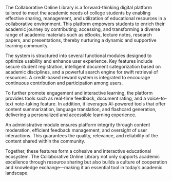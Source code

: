 The Collaborative Online Library is a forward-thinking digital platform tailored to meet the academic needs of college students by enabling effective sharing, management, and utilization of educational resources in a collaborative environment. This platform empowers students to enrich their academic journey by contributing, accessing, and transforming a diverse range of academic materials such as eBooks, lecture notes, research papers, and presentations, thereby nurturing a dynamic and supportive learning community.

The system is structured into several functional modules designed to optimize usability and enhance user experience. Key features include secure student registration, intelligent document categorization based on academic disciplines, and a powerful search engine for swift retrieval of resources. A credit-based reward system is integrated to encourage continuous contribution and participation among users.

To further promote engagement and interactive learning, the platform provides tools such as real-time feedback, document rating, and a voice-to-text note-taking feature. In addition, it leverages AI-powered tools that offer content summarization, language translation, and flashcard generation, delivering a personalized and accessible learning experience.

An administrative module ensures platform integrity through content moderation, efficient feedback management, and oversight of user interactions. This guarantees the quality, relevance, and reliability of the content shared within the community.

Together, these features form a cohesive and interactive educational ecosystem. The Collaborative Online Library not only supports academic excellence through resource sharing but also builds a culture of cooperation and knowledge exchange—making it an essential tool in today’s academic landscape.
